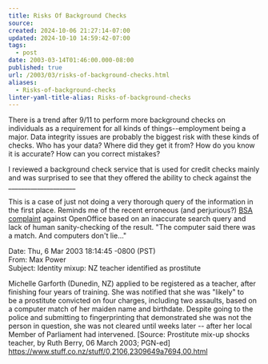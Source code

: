 ```yaml
---
title: Risks Of Background Checks
source: 
created: 2024-10-06 21:27:14-07:00
updated: 2024-10-10 14:59:42-07:00
tags:
  - post
date: 2003-03-14T01:46:00.000-08:00
published: true
url: /2003/03/risks-of-background-checks.html
aliases:
  - Risks-of-background-checks
linter-yaml-title-alias: Risks-of-background-checks
---
```



There is a trend after 9/11 to perform more background checks on individuals as a requirement for all kinds of things--employment being a major. Data integrity issues are probably the biggest risk with these kinds of checks. Who has your data? Where did they get it from? How do you know it is accurate? How can you correct mistakes?  
  
I reviewed a background check service that is used for credit checks mainly and was surprised to see that they offered the ability to check against the \_\_\_\_\_\_\_\_\_\_\_\_\_\_\_\_\_\_\_\_\_  
  
This is a case of just not doing a very thorough query of the information in the first place. Reminds me of the recent erroneous (and perjurious?) [BSA complaint](/archives/000032.html) against OpenOffice based on an inaccurate search query and lack of human sanity-checking of the result. "The computer said there was a match. And computers don't lie..."  
  
Date: Thu, 6 Mar 2003 18:14:45 -0800 (PST)  
From: Max Power  
Subject: Identity mixup: NZ teacher identified as prostitute  
  
Michelle Garforth (Dunedin, NZ) applied to be registered as a teacher, after  
finishing four years of training. She was notified that she was "likely" to  
be a prostitute convicted on four charges, including two assaults, based on  
a computer match of her maiden name and birthdate. Despite going to the  
police and submitting to fingerprinting that demonstrated she was not the  
person in question, she was not cleared until weeks later -- after her local  
Member of Parliament had intervened. \[Source: Prostitute mix-up shocks  
teacher, by Ruth Berry, 06 March 2003; PGN-ed\]  
https://www.stuff.co.nz/stuff/0,2106,2309649a7694,00.html